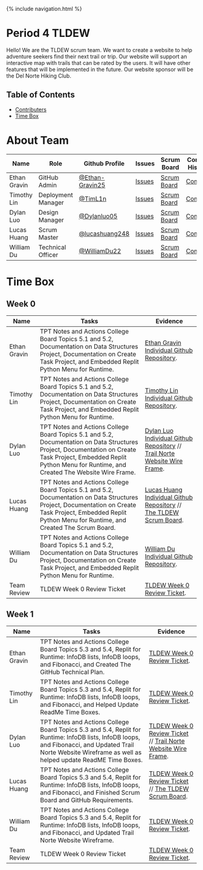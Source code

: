 {% include navigation.html %}


# Period 4 TLDEW

Hello! We are the TLDEW scrum team. We want to create a website to help adventure seekers find their next trail or trip. Our website will support an interactive map with trails that can be rated by the users. It will have other features that will be implemented in the future. Our website sponsor will be the Del Norte Hiking Club.

## Table of Contents
- [Contributers](https://github.com/Ethan-Gravin25/TLDEW/blob/main/README.md#contributers)
- [Time Box](https://github.com/Ethan-Gravin25/TLDEW/blob/main/README.md#time-box)

# About Team

| Name | Role | Github Profile | Issues | Scrum Board | Commit History | Individual Repo |
| - | - | - | - | - | - | - |
| Ethan Gravin | GitHub Admin | [@Ethan-Gravin25](https://github.com/Ethan-Gravin25) | [Issues](https://github.com/Ethan-Gravin25/TLDEW/issues?q=assignee%3AEthan-Gravin25) | [Scrum Board](https://github.com/Ethan-Gravin25/TLDEW/projects/1?card_filter_query=assignee%3AEthan-Gravin25) | [Commits]() | [Individual Repo](https://github.com/Ethan-Gravin25/TLDEWEthanG) |
| Timothy Lin | Deployment Manager | [@TimL1n](https://github.com/TimL1n) | [Issues](https://github.com/Ethan-Gravin25/TLDEW/issues?q=assignee%3ATimL1n) | [Scrum Board](https://github.com/Ethan-Gravin25/TLDEW/projects/1?card_filter_query=assignee%3ATimL1n) | [Commits](https://github.com/Ethan-Gravin25/TLDEW/commits?author=TimL1n) | [Individual Repo](https://github.com/TimL1n/TimTestTime) |
| Dylan Luo | Design Manager | [@Dylanluo05](https://github.com/Dylanluo05) | [Issues](https://github.com/Ethan-Gravin25/TLDEW/issues?q=assignee%3ADylanluo05) | [Scrum Board](https://github.com/Ethan-Gravin25/TLDEW/projects/1?card_filter_query=assignee%3ADylanluo05) | [Commits](https://github.com/Ethan-Gravin25/TLDEW/commits?author=Dylanluo05) | [Individual Repo](https://github.com/Dylanluo05/TLDEW-DylanLuo) |
| Lucas Huang | Scrum Master | [@lucashuang248](https://github.com/lucashuang248) | [Issues](https://github.com/Ethan-Gravin25/TLDEW/issues?q=assignee%3Alucashuang248) | [Scrum Board](https://github.com/Ethan-Gravin25/TLDEW/projects/1?card_filter_query=assignee%3Alucashuang248) | [Commits](https://github.com/Ethan-Gravin25/TLDEW/commits?author=lucashuang248) | [Individual Repo](https://github.com/lucashuang248/Lumoo) |
| William Du | Technical Officer | [@WilliamDu22](https://github.com/WilliamDu22) | [Issues](https://github.com/Ethan-Gravin25/TLDEW/issues?q=assignee%3AWilliamDu22) | [Scrum Board](https://github.com/Ethan-Gravin25/TLDEW/projects/1?card_filter_query=assignee%3AWilliamDu22) | [Commits](https://github.com/Ethan-Gravin25/TLDEW/commits?author=WilliamDu22) | [Individual Repo](https://github.com/WilliamDu22/WilliamDuRepository) |

# Time Box #

## Week 0 ##

| Name | Tasks | Evidence | 
| ------- | ----------- | -------- |
| Ethan Gravin | TPT Notes and Actions College Board Topics 5.1 and 5.2, Documentation on Data Structures Project, Documentation on Create Task Project, and Embedded Replit Python Menu for Runtime. | [Ethan Gravin Individual Github Repository](https://ethan-gravin25.github.io/TLDEWEthanG/). |
| Timothy Lin | TPT Notes and Actions College Board Topics 5.1 and 5.2, Documentation on Data Structures Project, Documentation on Create Task Project, and Embedded Replit Python Menu for Runtime. | [Timothy Lin Individual Github Repository](https://timl1n.github.io/TimTestTime/). | 
| Dylan Luo | TPT Notes and Actions College Board Topics 5.1 and 5.2, Documentation on Data Structures Project, Documentation on Create Task Project, Embedded Replit Python Menu for Runtime, and Created The Website Wire Frame. | [Dylan Luo Individual Github Repository](https://dylanluo05.github.io/TLDEW-DylanLuo/) // [Trail Norte Website Wire Frame](https://www.canva.com/design/DAE6hI67WXI/9DDU-Zv4I_7ZuRQ1SzE6xA/edit). |
| Lucas Huang | TPT Notes and Actions College Board Topics 5.1 and 5.2, Documentation on Data Structures Project, Documentation on Create Task Project, Embedded Replit Python Menu for Runtime, and Created The Scrum Board. | [Lucas Huang Individual Github Repository](https://lucashuang248.github.io/Lumoo/) // [The TLDEW Scrum Board](https://github.com/Ethan-Gravin25/TLDEW/projects/1). |
| William Du | TPT Notes and Actions College Board Topics 5.1 and 5.2, Documentation on Data Structures Project, Documentation on Create Task Project, and Embedded Replit Python Menu for Runtime. | [William Du Individual Github Repository](https://williamdu22.github.io/WilliamDuRepository/). | 
| Team Review | TLDEW Week 0 Review Ticket | [TLDEW Week 0 Review Ticket](https://github.com/Ethan-Gravin25/TLDEW/issues/1). |

## Week 1 ##

| Name | Tasks | Evidence | 
| ------- | ----------- | -------- |
| Ethan Gravin | TPT Notes and Actions College Board Topics 5.3 and 5.4, Replit for Runtime: InfoDB lists, InfoDB loops, and Fibonacci, and Created The GitHub Technical Plan. | [TLDEW Week 0 Review Ticket](https://ethan-gravin25.github.io/TLDEWEthanG/). |
| Timothy Lin | TPT Notes and Actions College Board Topics 5.3 and 5.4, Replit for Runtime: InfoDB lists, InfoDB loops, and Fibonacci, and Helped Update ReadMe Time Boxes. | [TLDEW Week 0 Review Ticket](https://timl1n.github.io/TimTestTime/). | 
| Dylan Luo | TPT Notes and Actions College Board Topics 5.3 and 5.4, Replit for Runtime: InfoDB lists, InfoDB loops, and Fibonacci, and Updated Trail Norte Website Wireframe as well as helped update ReadME Time Boxes. | [TLDEW Week 0 Review Ticket](https://dylanluo05.github.io/TLDEW-DylanLuo/) // [Trail Norte Website Wire Frame](https://www.canva.com/design/DAE6hI67WXI/9DDU-Zv4I_7ZuRQ1SzE6xA/edit). |
| Lucas Huang | TPT Notes and Actions College Board Topics 5.3 and 5.4, Replit for Runtime: InfoDB lists, InfoDB loops, and Fibonacci, and Finished Scrum Board and GitHub Requirements.  | [TLDEW Week 0 Review Ticket](https://lucashuang248.github.io/Lumoo/) // [The TLDEW Scrum Board](https://github.com/Ethan-Gravin25/TLDEW/projects/1). |
| William Du | TPT Notes and Actions College Board Topics 5.3 and 5.4, Replit for Runtime: InfoDB lists, InfoDB loops, and Fibonacci, and Updated Trail Norte Website Wireframe. | [TLDEW Week 0 Review Ticket](https://williamdu22.github.io/WilliamDuRepository/). | 
| Team Review | TLDEW Week 0 Review Ticket | [TLDEW Week 0 Review Ticket](https://github.com/Ethan-Gravin25/TLDEW/issues/1). |
